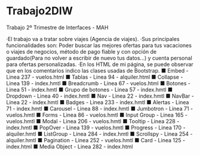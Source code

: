 # Trabajo2DIW
Trabajo 2º Trimestre de Interfaces - MAH

·El trabajo va a tratar sobre viajes (Agencia de viajes).
·Sus principales funcionalidades son: Poder buscar las mejores ofertas para tus vacaciones o viajes de negocios, método de pago fiable y con opción de guardado(Para no volver a escribir de nuevo tus datos...) y cuenta personal para ofertas personalizadas.
·En los HTML de mi página, se puede observar que en los comentarios indico las clases usadas de Bootstrap.
    ■ Embed - Linea 237 - vuelos.html
    ■ Tablas - Linea 94 - alquiler.html
    ■ Collapse - Linea 139 - index.hmtl
    ■ Breadcrumb - Linea 67 - vuelos.html
    ■ Botones - Linea 51 - index.hmtl
    ■ Grupo de botones - Linea 57 - index.hmtl
    ■ Dropdown - Linea 40 - index.hmtl
    ■ Nav - Linea 22 - index.hmtl
    ■ NavBar - Linea 22 - index.hmtl
    ■ Badges - Linea 233 - index.hmtl
    ■ Alertas - Linea 71 - index.hmtl
    ■ Carousel - Linea 88 - index.hmtl
    ■ Jumbotron - Linea 71 - vuelos.hmtl
    ■ Forms - Linea 86 - vuelos.hmtl
    ■ Input Group - Linea 165 - vuelos.hmtl
    ■ Modal - Linea 206 - vuelos.hmtl
    ■ Tooltip - Linea 228 - index.hmtl
    ■ PopOver - Linea 139 - vuelos.hmtl
    ■ Progress - Linea 170 - alquiler.hmtl
    ■ ListGroup - Linea 284 - index.hmtl
    ■ Scrollspy - Linea 254 - alquiler.hmtl
    ■ Pagination - Linea 252 - vuelos.hmtl
    ■ Card - Linea 125 - index.html
    ■ Media Object  - Linea 282 - index.html                           
